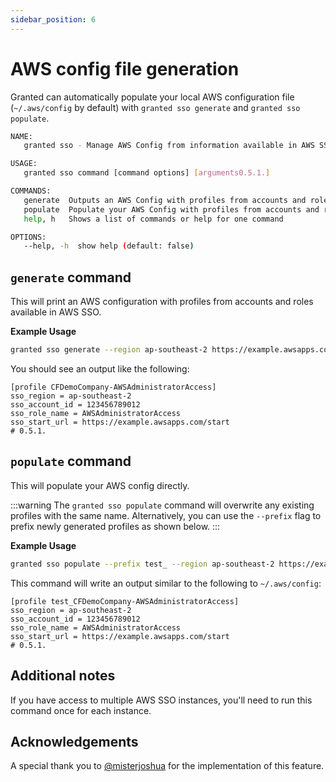 ```yaml
---
sidebar_position: 6
---
```


# AWS config file generation

Granted can automatically populate your local AWS configuration file (`~/.aws/config` by default) with `granted sso generate` and `granted sso populate`.

```bash
NAME:
   granted sso - Manage AWS Config from information available in AWS SSO

USAGE:
   granted sso command [command options] [arguments0.5.1.]

COMMANDS:
   generate  Outputs an AWS Config with profiles from accounts and roles available in AWS SSO
   populate  Populate your AWS Config with profiles from accounts and roles available in AWS SSO
   help, h   Shows a list of commands or help for one command

OPTIONS:
   --help, -h  show help (default: false)
```

## `generate` command

This will print an AWS configuration with profiles from accounts and roles available in AWS SSO.

**Example Usage**

```bash
granted sso generate --region ap-southeast-2 https://example.awsapps.com/start
```

You should see an output like the following:

```
[profile CFDemoCompany-AWSAdministratorAccess]
sso_region = ap-southeast-2
sso_account_id = 123456789012
sso_role_name = AWSAdministratorAccess
sso_start_url = https://example.awsapps.com/start
# 0.5.1.
```

## `populate` command

This will populate your AWS config directly.

:::warning
The `granted sso populate` command will overwrite any existing profiles with the same name. Alternatively, you can use the `--prefix` flag to prefix newly generated profiles as shown below.
:::

**Example Usage**

```bash
granted sso populate --prefix test_ --region ap-southeast-2 https://example.awsapps.com/start
```

This command will write an output similar to the following to `~/.aws/config`:

```
[profile test_CFDemoCompany-AWSAdministratorAccess]
sso_region = ap-southeast-2
sso_account_id = 123456789012
sso_role_name = AWSAdministratorAccess
sso_start_url = https://example.awsapps.com/start
# 0.5.1.
```

## Additional notes

If you have access to multiple AWS SSO instances, you'll need to run this command once for each instance.

## Acknowledgements

A special thank you to [@misterjoshua](https://github.com/misterjoshua) for the implementation of this feature.
